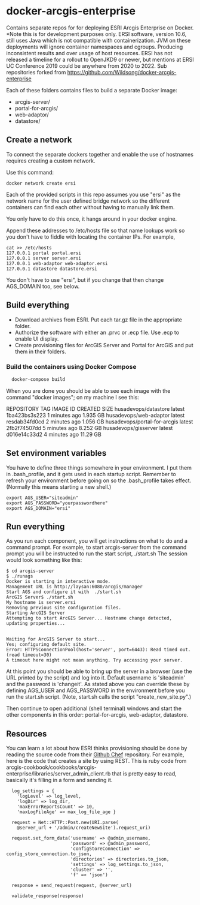 # docker-arcgis-enterprise
Contains separate repos for for deploying ESRI Arcgis Enterprise on Docker. *Note this is for development purposes only. ERSI software, version 10.6, still uses Java which is not compatible with containerization. JVM on these deployments will ignore container namespaces and cgroups. Producing inconsistent results and over usage of host resources. ERSI has not released a timeline for a rollout to OpenJKD9 or newer, but mentions at ERSI UC Conference 2019 could be anywhere from 2020
to 2022. Sub repositories forked from https://github.com/Wildsong/docker-arcgis-enterprise

Each of these folders contains files to build a separate Docker image:

* arcgis-server/
* portal-for-arcgis/
* web-adaptor/
* datastore/

## Create a network

To connect the separate dockers together and enable the use of hostnames
requires creating a custom network.

Use this command:

    docker network create ersi

Each of the provided scripts in this repo assumes you use
"ersi" as the network name for the user defined bridge network so the
different containers can find each other without having to manually link them.

You only have to do this once, it hangs around in your docker engine.

Append these addresses to /etc/hosts file so that name lookups work so you don't 
have to fiddle with locating the container IPs. For example,

    cat >> /etc/hosts
    127.0.0.1 portal portal.ersi 
    127.0.0.1 server server.ersi
    127.0.0.1 web-adaptor web-adaptor.ersi
    127.0.0.1 datastore datastore.ersi

You don't have to use "ersi", but if you change that then change AGS_DOMAIN too, see below.

## Build everything

* Download archives from ESRI. Put each tar.gz file in the appropriate folder.
* Authorize the software with either an .prvc or .ecp file. Use .ecp to enable UI display.
* Create provisioning files for ArcGIS Server and Portal for ArcGIS and put them in their folders.


### Build the containers using Docker Compose

````bash
  docker-compose build
````

When you are done you should be able to see each image with the command "docker images"; 
on my machine I see this:

   REPOSITORY                 	TAG                 IMAGE ID           	 CREATED             SIZE
   husadevops/datastore            latest              1ba423bs3s223   1 minutes ago       1.935 GB
   husadevops/web-adaptor       latest              resdab34fd0cd        2 minutes ago       1.056 GB
   husadevops/portal-for-arcgis latest              2fb2f74507dd        5 minutes ago       8.252 GB
   husadevops/gisserver       latest              d016e14c33d2        4 minutes ago      11.29 GB

## Set environment variables

You have to define three things somewhere in your environment.  I put
them in .bash_profile, and it gets used in each startup
script. Remember to refresh your environment before going on so the
.bash_profile takes effect. (Normally this means starting a new
shell.)

    export AGS_USER="siteadmin"
    export AGS_PASSWORD="yourpasswordhere"
    export AGS_DOMAIN="ersi"

## Run everything

As you run each component, you will get instructions on what to do and
a command prompt. For example, to start arcgis-server from the command
prompt you will be instructed to run the start script, ./start.sh The
session would look something like this:

    $ cd arcgis-server
    $ ./runags 
    Docker is starting in interactive mode.
    Management URL is http://laysan:6080/arcgis/manager
    Start AGS and configure it with  ./start.sh
    ArcGIS Server$ ./start.sh 
    My hostname is server.ersi
    Removing previous site configuration files.
    Starting ArcGIS Server
    Attempting to start ArcGIS Server... Hostname change detected, updating properties...
    
    
    Waiting for ArcGIS Server to start...
    Yes; configuring default site.
    Error: HTTPSConnectionPool(host='server', port=6443): Read timed out. (read timeout=30)
    A timeout here might not mean anything. Try accessing your server.

At this point you should be able to bring up the server in a browser
(use the URL printed by the script) and log into it. Default username
is 'siteadmin' and the password is 'changeit'. As stated above you can override these
by defining AGS_USER and AGS_PASSWORD in the environment before
you run the start.sh script. (Note, start.sh calls the script "create_new_site.py".)

Then continue to open additional (shell terminal) windows and start
the other components in this order: portal-for-arcgis, web-adaptor,
datastore.

## Resources

You can learn a lot about how ESRI thinks provisioning should be done by reading the source
code from their [Github Chef](https://github.com/Esri/arcgis-cookbook) repository. For example, here is
the code that creates a site by using REST. This is ruby code from
arcgis-cookbook/cookbooks/arcgis-enterprise/libraries/server_admin_client.rb
that is pretty easy to read, basically it's filling in a form and sending it.

      log_settings = {
        'logLevel' => log_level,
        'logDir' => log_dir,
        'maxErrorReportsCount' => 10,
        'maxLogFileAge' => max_log_file_age }

      request = Net::HTTP::Post.new(URI.parse(
        @server_url + '/admin/createNewSite').request_uri)

      request.set_form_data('username' => @admin_username,
                            'password' => @admin_password,
                            'configStoreConnection' => config_store_connection.to_json,
                            'directories' => directories.to_json,
                            'settings' => log_settings.to_json,
                            'cluster' => '',
                            'f' => 'json')

      response = send_request(request, @server_url)

      validate_response(response)
